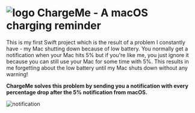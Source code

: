 # ![logo](https://i.imgur.com/DFiWFte.png) ChargeMe - A macOS charging reminder

This is my first Swift project which is the result of a problem I constantly have - my Mac shutting down because of low battery. 
You normally get a notification when your Mac hits 5% but if you're like me, you just ignore it because you can still use your Mac for some time with 5%.
This results in me forgetting about the low battery until my Mac shuts down without any warning!

<b>ChargeMe solves this problem by sending you a notification with every percentage drop after the 5% notification from macOS.</b>

![notification](https://i.imgur.com/gii15wC.png)
